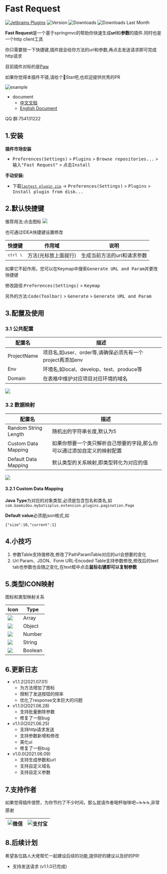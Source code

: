# Fast Request

[![Jetbrains Plugins][plugin-img]][plugin]
![Version](http://phpstorm.espend.de/badge/16988/version)
![Downloads](http://phpstorm.espend.de/badge/16988/downloads)
![Downloads Last Month](http://phpstorm.espend.de/badge/16988/last-month)

**Fast Request**是一个基于springmvc的帮助你快速生成**url**和**参数**的插件.同时也是一个http client工具

你只需要按一下快捷键,插件就会给你方法的url和参数,再点击发送请求即可完成http请求

目前插件对标的是[Paw](https://paw.cloud/)

如果你觉得本插件不错,请给个🌟Star吧,也欢迎提供优秀的PR

![example](./screenshot/example.gif)

- document
    * [中文文档](README.zh_CN.md)
    * [English Document](README.md)

QQ 群:754131222

## 1.安装

**插件市场安装**

- <kbd>Preferences(Settings)</kbd> > <kbd>Plugins</kbd> > <kbd>Browse repositories...</kbd> > <kbd>输入"Fast
  Request"</kbd> > <kbd>点击Install</kbd>

**手动安装:**

- 下载[`lastest plugin zip`][latest-release] -> <kbd>Preferences(Settings)</kbd> > <kbd>Plugins</kbd> > <kbd>Install
  plugin from disk...</kbd>

## 2.默认快捷键
推荐用法:点击图标
![](./screenshot/methodIcon.png)

也可通过IDEA快捷键设置修改

|快捷键|作用域|说明|
| --- | --- | --- |
| <kbd> ctrl \ </kbd> | 方法(光标放上面就行) | 生成当前方法的url和请求参数 |

如果它不起作用，您可以在Keymap中搜索<kbd>Generate URL and Param</kbd>并更改快捷键

修改路径:<kbd>Preferences(Settings)</kbd> > <kbd>Keymap</kbd>

另外的方法:<kbd>Code(Toolbar)</kbd> > <kbd>Generate</kbd> > <kbd>Generate URL and Param</kbd>

## 3.配置及使用

### 3.1 公共配置
|配置名|描述|
| --- | --- |
|ProjectName|项目名,如user、order等,请确保必须先有一个project再添加env|
|Env|环境名,如local、develop、test、produce等|
|Domain|在表格中维护对应项目对应环境的域名|

![](./screenshot/commonConfig.png)

### 3.2 数据映射
|配置名|描述|
| --- | --- |
|Random String Length|随机出的字符串长度,默认为5|
|Custom Data Mapping|如果你想要一个类只解析自己想要的字段,那么你可以通过添加自定义的映射配置|
|Default Data Mapping|默认类型的关系映射,即类型转化为对应的值|

![](./screenshot/dataMapping.png)

#### 3.2.1 Custom Data Mapping
**Java Type**为对应的对象类型,必须是包含包名和类名,如`com.baomidou.mybatisplus.extension.plugins.pagination.Page`

**Default value**必须是json格式,如
```
{"size":10,"current":1}
```

## 4.小技巧
1. 参数Table支持值修改,修改了PathParamTable对应的url会想要的变化
2. Url Param、JSON、Form URL-Encoded Table支持参数修改,修改后的text tab也参数也会随之变化,在text框中点击**鼠标右键即可以复制参数**


## 5.类型ICON映射
图标和类型映射关系

|Icon|Type|
| --- | --- | 
|![](./screenshot/icon/array.svg)  |Array  |
|![](./screenshot/icon/object.svg) |Object |
|![](./screenshot/icon/number.svg) |Number |
|![](./screenshot/icon/string.svg) |String |
|![](./screenshot/icon/boolean.svg)|Boolean|

## 6.更新日志
- v1.1.2(2021.07.01)
  * 为方法增加了图标
  * 限制了发送按钮的频率
  * 优化了response文本巨大的问题
- v1.1.0(2021.06.28)
  * 支持批量删除参数
  * 修复了一些bug
- v1.1.0(2021.06.25)
  * 支持http请求发送
  * 支持参数新增和修改
  * 美化ui
  * 修复了一些bug
- v1.0.0(2021.06.09)
  * 支持生成参数和url
  * 支持自定义域名
  * 支持自定义参数
  
## 7.支持作者
如果觉得插件很赞，为你节约了不少时间，那么就请作者喝杯咖啡吧~☕☕☕,非常感谢

| ![微信](./screenshot/pay/wechat.jpg) | ![支付宝](./screenshot/pay/alipay.png) |
| --- | --- |

## 8.后续计划
希望各位路人大佬帮忙一起建设后续的功能,提供好的建议以及好的PR!

* 支持发送请求 (v1.1.0已完成)


[latest-release]: https://github.com/kings1990/fast-request/releases/latest
[plugin]: https://plugins.jetbrains.com/plugin/16988
[plugin-img]: https://img.shields.io/badge/plugin-FastRequest-x.svg